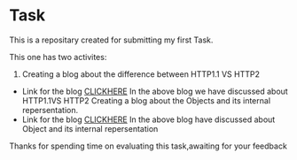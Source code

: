 # Task
  
  
This is a repositary created for submitting my first Task.

This one has two activites:

1. Creating a blog about the difference between HTTP1.1 VS HTTP2 
- Link for the blog [CLICKHERE](https://medium.com/@anethaarse97/intoduction-of-http-dc05355b6ee2)
In the above blog we have discussed about HTTP1.1VS HTTP2
Creating a blog about the Objects and its internal repersentation.
- Link for the blog [CLICKHERE](https://medium.com/@anethaarse97/objects-and-its-internal-representation-in-javascript-fa7abbd1b1ea)
In the above blog have discussed about Object and its internal repersentation

Thanks for spending time on evaluating this task,awaiting for your feedback


